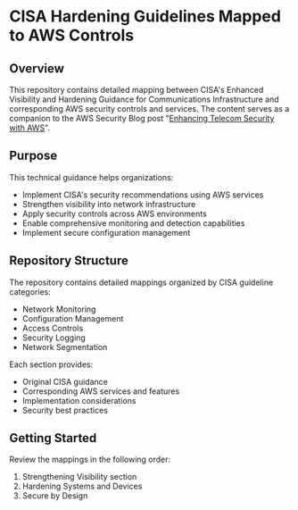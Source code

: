 # CISA Hardening Guidelines Mapped to AWS Controls

## Overview
This repository contains detailed mapping between CISA's Enhanced Visibility and Hardening Guidance for Communications Infrastructure and corresponding AWS security controls and services. The content serves as a companion to the AWS Security Blog post "[Enhancing Telecom Security with AWS](https://aws.amazon.com/blogs/security/enhancing-telecom-security-with-aws/)".

## Purpose
This technical guidance helps organizations:
- Implement CISA's security recommendations using AWS services
- Strengthen visibility into network infrastructure
- Apply security controls across AWS environments
- Enable comprehensive monitoring and detection capabilities
- Implement secure configuration management

## Repository Structure
The repository contains detailed mappings organized by CISA guideline categories:
- Network Monitoring
- Configuration Management  
- Access Controls
- Security Logging
- Network Segmentation

Each section provides:
- Original CISA guidance
- Corresponding AWS services and features
- Implementation considerations
- Security best practices

## Getting Started
Review the mappings in the following order:
1. Strengthening Visibility section
2. Hardening Systems and Devices
3. Secure by Design




